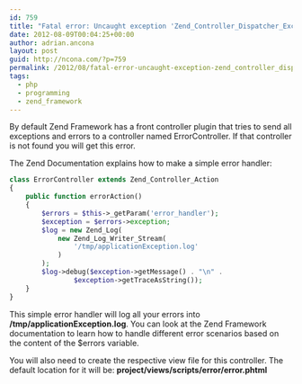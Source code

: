```yaml
---
id: 759
title: "Fatal error: Uncaught exception 'Zend_Controller_Dispatcher_Exception' with message 'Invalid controller specified (error)'"
date: 2012-08-09T00:04:25+00:00
author: adrian.ancona
layout: post
guid: http://ncona.com/?p=759
permalink: /2012/08/fatal-error-uncaught-exception-zend_controller_dispatcher_exception-with-message-invalid-controller-specified-error/
tags:
  - php
  - programming
  - zend_framework
---
```

By default Zend Framework has a front controller plugin that tries to send all exceptions and errors to a controller named ErrorController. If that controller is not found you will get this error.

The Zend Documentation explains how to make a simple error handler:

```php
class ErrorController extends Zend_Controller_Action
{
    public function errorAction()
    {
        $errors = $this->_getParam('error_handler');
        $exception = $errors->exception;
        $log = new Zend_Log(
            new Zend_Log_Writer_Stream(
                '/tmp/applicationException.log'
            )
        );
        $log->debug($exception->getMessage() . "\n" .
                $exception->getTraceAsString());
    }
}
```

<!--more-->

This simple error handler will log all your errors into **/tmp/applicationException.log**. You can look at the Zend Framework documentation to learn how to handle different error scenarios based on the content of the $errors variable.

You will also need to create the respective view file for this controller. The default location for it will be:  **project/views/scripts/error/error.phtml**
